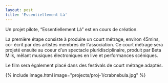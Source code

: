 ```yaml
---
layout: post
title: 'Essentiellement Là'
---
```

Un projet pilote, “Essentiellement Là” est en cours de création.

La première étape consiste à produire un court métrage, environ 45mins, co- écrit par des artistes membres de l'association.
Ce court métrage sera projeté ensuite au coeur d’un spectacle pluridisciplinaire, produit par Beta Milk, mêlant musiques électroniques en live et performances scéniques.

Le film sera également placé dans des festivals de court métrage adaptés.

{% include image.html image="projects/proj-1/crabnebula.jpg" %}
